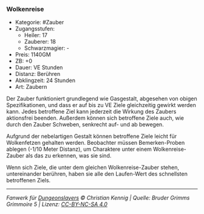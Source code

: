 ### Wolkenreise

- Kategorie: #Zauber
- Zugangsstufen:
  - Heiler: 17
  - Zauberer: 18
  - Schwarzmagier: -
- Preis: 1140GM
- ZB: +0
- Dauer: VE Stunden
- Distanz: Berühren
- Abklingzeit: 24 Stunden
- Art: Zaubern

Der Zauber funktioniert grundlegend wie Gasgestalt, abgesehen von obigen Spezifikationen, und dass er auf bis zu VE Ziele gleichzeitig gewirkt werden kann. Jedes betroffene Ziel kann jederzeit die Wirkung des Zaubers aktionsfrei beenden. Außerdem können sich betroffene Ziele auch, wie durch den Zauber Schweben, senkrecht auf- und ab bewegen.

Aufgrund der nebelartigen Gestalt können betroffene Ziele leicht für Wolkenfetzen gehalten werden. Beobachter müssen Bemerken-Proben ablegen (-1/10 Meter Distanz), um Charaktere unter einem Wolkenreise-Zauber als das zu erkennen, was sie sind.

Wenn sich Ziele, die unter dem gleichen Wolkenreise-Zauber stehen, untereinander berühren, haben sie alle den Laufen-Wert des schnellsten betroffenen Ziels.

---

_Fanwerk für [Dungeonslayers](https://www.dungeonslayers.net/) © Christian Kennig | Quelle: Bruder Grimms Grimmoire 5 | Lizenz: [CC-BY-NC-SA 4.0](https://creativecommons.org/licenses/by-nc-sa/4.0/deed.de)_
